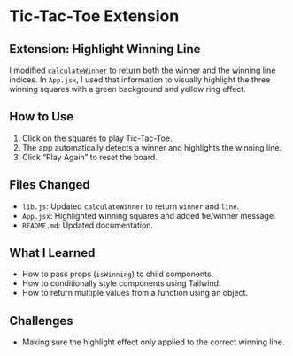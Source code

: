 # Tic-Tac-Toe Extension

## Extension: Highlight Winning Line
I modified `calculateWinner` to return both the winner and the winning line indices.
In `App.jsx`, I used that information to visually highlight the three winning squares
with a green background and yellow ring effect.

## How to Use
1. Click on the squares to play Tic-Tac-Toe.
2. The app automatically detects a winner and highlights the winning line.
3. Click “Play Again” to reset the board.

## Files Changed
- `lib.js`: Updated `calculateWinner` to return `winner` and `line`.
- `App.jsx`: Highlighted winning squares and added tie/winner message.
- `README.md`: Updated documentation.

## What I Learned
- How to pass props (`isWinning`) to child components.
- How to conditionally style components using Tailwind.
- How to return multiple values from a function using an object.

## Challenges
- Making sure the highlight effect only applied to the correct winning line.

